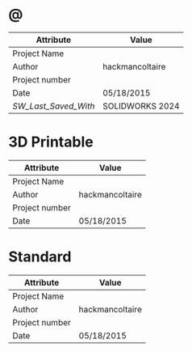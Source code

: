 # @
| Attribute | Value |
| ---  | ---     |
| Project Name |  |
| Author | hackmancoltaire |
| Project number |  |
| Date | 05/18/2015 |
| _SW_Last_Saved_With_ | SOLIDWORKS 2024 |
# 3D Printable
| Attribute | Value |
| ---  | ---     |
| Project Name |  |
| Author | hackmancoltaire |
| Project number |  |
| Date | 05/18/2015 |
# Standard
| Attribute | Value |
| ---  | ---     |
| Project Name |  |
| Author | hackmancoltaire |
| Project number |  |
| Date | 05/18/2015 |
